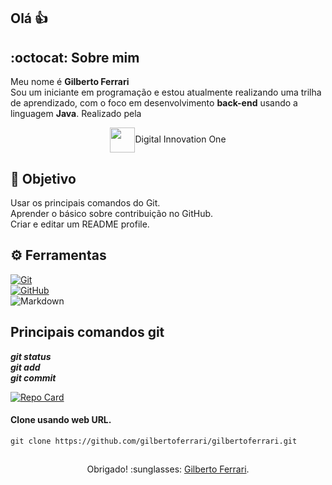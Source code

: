 ## Olá 👍
## :octocat: Sobre mim
Meu nome é **Gilberto Ferrari**<br/>
Sou um iniciante em programação e estou atualmente realizando uma trilha de aprendizado, com o foco em desenvolvimento **back-end** usando a linguagem **Java**. Realizado pela<br/>

<div align="center"><img align="center" width="40px" src="https://hermes.digitalinnovation.one/assets/diome/logo-minimized.png">Digital Innovation One</div>

## :thinking: Objetivo
Usar os principais comandos do Git.<br/>
Aprender o básico sobre contribuição no GitHub.<br/>
Criar e editar um README profile.

## ⚙️ Ferramentas
[![Git](https://img.shields.io/badge/Git-000?style=for-the-badge&logo=git&logoColor=E94D5F)](https://git-scm.com/doc)<br/>
[![GitHub](https://img.shields.io/badge/GitHub-000?style=for-the-badge&logo=github&logoColor=30A3DC)](https://docs.github.com/)<br/>
![Markdown](https://img.shields.io/badge/Markdown-000?style=for-the-badge&logo=markdown)

## Principais comandos git

***git status***<br/>
***git add***<br/>
***git commit***<br/>

[![Repo Card](https://github-readme-stats.vercel.app/api/pin/?username=gilbertoferrari&repo=gilbertoferrari&bg_color=000&border_color=30A3DC&show_icons=true&icon_color=30A3DC&title_color=E94D5F&text_color=FFF)](https://github.com/gilbertoferrari/gilbertoferrari)

#### Clone usando web URL.

```git
git clone https://github.com/gilbertoferrari/gilbertoferrari.git
```

##
<div align="center">Obrigado! :sunglasses: <a href="https://github.com/gilbertoferrari/gilbertoferrari">Gilberto Ferrari</a>.</div>
